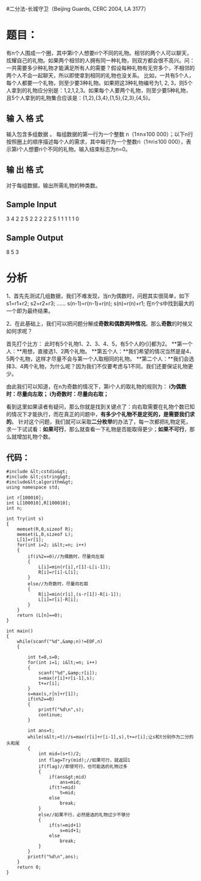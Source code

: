 #二分法-长城守卫（Beijing Guards, CERC 2004, LA 3177）
# 题目：

有n个人围成一个圈，其中第i个人想要ri个不同的礼物。相邻的两个人可以聊天，炫耀自己的礼物。如果两个相邻的人拥有同一种礼物，则双方都会很不高兴。问：一共需要多少种礼物才能满足所有人的需要？假设每种礼物有无穷多个，不相邻的两个人不会一起聊天，所以即使拿到相同的礼物也没关系。 比如，一共有5个人，每个人都要一个礼物，则至少要3种礼物。如果把这3种礼物编号为1, 2, 3，则5个人拿到的礼物应分别是：1,2,1,2,3。如果每个人要两个礼物，则至少要5种礼物，且5个人拿到的礼物集合应该是：{1,2},{3,4},{1,5},{2,3},{4,5}。

## 输 入 格 式

输入包含多组数据 。 每组数据的第一行为一个整数 n（1≤n≤100 000）；以下n行按照圈上的顺序描述每个人的需求，其中每行为一个整数ri（1≤ri≤100 000），表示第i个人想要ri个不同的礼物。输入结束标志为n=0。

## 输 出 格 式

对于每组数据，输出所需礼物的种类数。

## Sample Input

3 4 2 2 5 2 2 2 2 2 5 1 1 1 1 1 0

## Sample Output

8 5 3

# 分析

1、首先先测试几组数据，我们不难发现，当n为偶数时，问题其实很简单，如下 s1=r1+r2; s2=r2+r3; …… s(n-1)=r(n-1)+r(n); s(n)=r(n)+r1; 在n个s中找到最大的一个即为最终结果。

2、在此基础上，我们可以把问题分解成**奇数和偶数两种情况**。那么**奇数**的时候又如何求呢？

首先打个比方： 此时有5个礼物1、2、3、4、5，有5个人的r[i]都为2。 **第一个人：**用想，直接选1、2两个礼物。 **第五个人：**我们希望的情况当然是是4、5两个礼物，这样才尽量不会与第一个人取相同的礼物。 **第二个人：**我们会选择3、4两个礼物，为什么呢？因为我们不仅要考虑与1不同，我们还要保证礼物更少。

由此我们可以知道，在n为奇数的情况下，第i个人的取礼物的规则为： **i为偶数时：尽量向左取；** **i为奇数时：尽量向右取；**

看到这里如果读者有疑问，那么你就是找到关键点了：向右取需要在礼物个数已知的情况下才能执行，而在真正的问题中，**有多少个礼物不是定死的，是需要我们求的**。 针对这个问题，我们就可以采取**二分枚举**的办法了，每一次都把礼物定死，求一下试试看：**如果可行**，那么就查看一下礼物是否能取得更少；**如果不可行**，那么就增加礼物个数。

## 代码：

```
#include &lt;cstdio&gt;
#include &lt;cstring&gt;
#include&lt;algorithm&gt;
using namespace std;

int r[100010];
int L[100010],R[100010];
int n;

int Try(int s)
{
    memset(R,0,sizeof R);
    memset(L,0,sizeof L);
    L[1]=r[1];
    for(int i=2; i&lt;=n; i++)
    {
        if(i%2==0)//为偶数时，尽量向左取
        {
            L[i]=min(r[i],r[1]-L[i-1]);
            R[i]=r[i]-L[i];
        }
        else//为奇数时，尽量向右取
        {
            R[i]=min(r[i],(s-r[1])-R[i-1]);
            L[i]=r[i]-R[i];
        }
    }
    return (L[n]==0);
}

int main()
{
    while(scanf("%d",&amp;n)!=EOF,n)
    {

        int t=0,s=0;
        for(int i=1; i&lt;=n; i++)
        {
            scanf("%d",&amp;r[i]);
            s=max(r[i]+r[i-1],s);
            t+=r[i];
        }
        s=max(s,r[n]+r[1]);
        if(n%2==0)
        {
            printf("%d\n",s);
            continue;
        }

        int ans=t;
        while(s&lt;=t)//s=max(r[i]+r[i-1],s),t+=r[i];让s和t分别作为二分的头和尾
        {
            int mid=(s+t)/2;
            int flag=Try(mid);//如果可行，就返回1
            if(flag)//即使可行，也可能选的礼物过多
            {
                if(ans&gt;mid)
                    ans=mid;
                if(t!=mid)
                    t=mid;
                else
                    break;
            }
            else//如果不行，必然是选的礼物过少不够分
            {
                if(s!=mid+1)
                    s=mid+1;
                else
                    break;
            }
        }
        printf("%d\n",ans);
    }
    return 0;
}


```